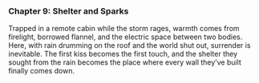 ### Chapter 9: Shelter and Sparks

Trapped in a remote cabin while the storm rages, warmth comes from firelight, borrowed flannel, and the electric space between two bodies. Here, with rain drumming on the roof and the world shut out, surrender is inevitable. The first kiss becomes the first touch, and the shelter they sought from the rain becomes the place where every wall they’ve built finally comes down.
